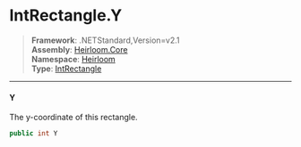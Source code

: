 # IntRectangle.Y

> **Framework**: .NETStandard,Version=v2.1  
> **Assembly**: [Heirloom.Core][0]  
> **Namespace**: [Heirloom][0]  
> **Type**: [IntRectangle][1]  

--------------------------------------------------------------------------------

#### Y

The y-coordinate of this rectangle.

```cs
public int Y
```

[0]: ../Heirloom.Core.md
[1]: Heirloom.IntRectangle.md
